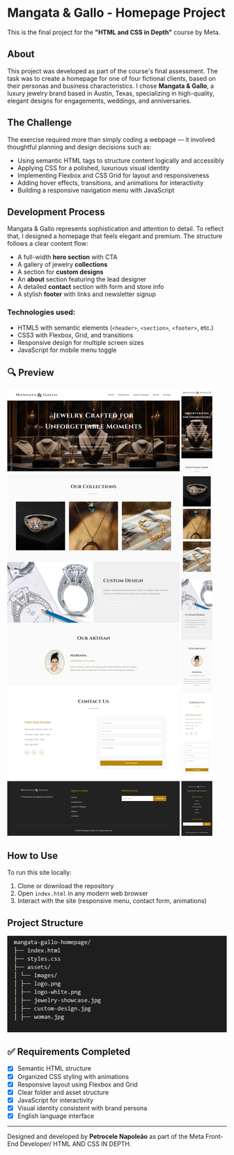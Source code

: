 # Mangata & Gallo - Homepage Project

This is the final project for the **"HTML and CSS in Depth"** course by Meta.

## About

This project was developed as part of the course's final assessment. The task was to create a homepage for one of four fictional clients, based on their personas and business characteristics. I chose **Mangata & Gallo**, a luxury jewelry brand based in Austin, Texas, specializing in high-quality, elegant designs for engagements, weddings, and anniversaries.

## The Challenge

The exercise required more than simply coding a webpage — it involved thoughtful planning and design decisions such as:

- Using semantic HTML tags to structure content logically and accessibly
- Applying CSS for a polished, luxurious visual identity
- Implementing Flexbox and CSS Grid for layout and responsiveness
- Adding hover effects, transitions, and animations for interactivity
- Building a responsive navigation menu with JavaScript

## Development Process

Mangata & Gallo represents sophistication and attention to detail. To reflect that, I designed a homepage that feels elegant and premium. The structure follows a clear content flow:

- A full-width **hero section** with CTA
- A gallery of jewelry **collections**
- A section for **custom designs**
- An **about** section featuring the lead designer
- A detailed **contact** section with form and store info
- A stylish **footer** with links and newsletter signup

### Technologies used:
- HTML5 with semantic elements (`<header>`, `<section>`, `<footer>`, etc.)
- CSS3 with Flexbox, Grid, and transitions
- Responsive design for multiple screen sizes
- JavaScript for mobile menu toggle

## 🔍 Preview

![Homepage preview 1](https://raw.githubusercontent.com/pietronapoleao/mangata-gallo-homepage/refs/heads/main/assets/images/demo1.png)
![Homepage preview 2](https://raw.githubusercontent.com/pietronapoleao/mangata-gallo-homepage/refs/heads/main/assets/images/demo2.png)

## How to Use

To run this site locally:

1. Clone or download the repository
2. Open `index.html` in any modern web browser
3. Interact with the site (responsive menu, contact form, animations)

## Project Structure
![Homepage preview 1](https://raw.githubusercontent.com/pietronapoleao/mangata-gallo-homepage/refs/heads/main/assets/images/structure.jpg)

## ✅ Requirements Completed

- [x] Semantic HTML structure
- [x] Organized CSS styling with animations
- [x] Responsive layout using Flexbox and Grid
- [x] Clear folder and asset structure
- [x] JavaScript for interactivity
- [x] Visual identity consistent with brand persona
- [x] English language interface

---

Designed and developed by **Petrocele Napoleão** as part of the Meta Front-End Developer/ HTML AND CSS IN DEPTH.
